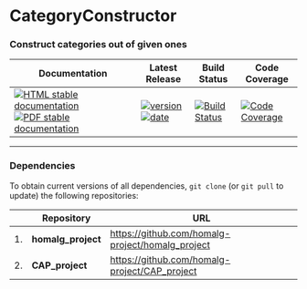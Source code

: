 <!-- BEGIN HEADER -->
# CategoryConstructor

### Construct categories out of given ones

| Documentation | Latest Release | Build Status | Code Coverage |
| ------------- | -------------- | ------------ | ------------- |
| [![HTML stable documentation][html-img]][html-url] [![PDF stable documentation][pdf-img]][pdf-url] | [![version][version-img]][version-url] [![date][date-img]][date-url] | [![Build Status][tests-img]][tests-url] | [![Code Coverage][codecov-img]][codecov-url] |

<!-- END HEADER -->

<!-- BEGIN FOOTER -->
---

### Dependencies

To obtain current versions of all dependencies, `git clone` (or `git pull` to update) the following repositories:

|    | Repository | URL |
|--- | ---------- | --- |
| 1. | **homalg_project** | https://github.com/homalg-project/homalg_project |
| 2. | **CAP_project** | https://github.com/homalg-project/CAP_project |

[html-img]: https://img.shields.io/badge/HTML-stable-blue.svg
[html-url]: https://homalg-project.github.io/CategoryConstructor/doc/chap0_mj.html

[pdf-img]: https://img.shields.io/badge/PDF-stable-blue.svg
[pdf-url]: https://homalg-project.github.io/CategoryConstructor/download_pdf.html

[version-img]: https://img.shields.io/endpoint?url=https://homalg-project.github.io/CategoryConstructor/badge_version.json
[version-url]: https://homalg-project.github.io/CategoryConstructor/view_release.html

[date-img]: https://img.shields.io/endpoint?url=https://homalg-project.github.io/CategoryConstructor/badge_date.json
[date-url]: https://homalg-project.github.io/CategoryConstructor/view_release.html

[tests-img]: https://github.com/homalg-project/CategoryConstructor/workflows/Tests/badge.svg?branch=master
[tests-url]: https://github.com/homalg-project/CategoryConstructor/actions?query=workflow%3ATests+branch%3Amaster

[codecov-img]: https://codecov.io/gh/homalg-project/CategoryConstructor/branch/master/graph/badge.svg
[codecov-url]: https://codecov.io/gh/homalg-project/CategoryConstructor
<!-- END FOOTER -->
